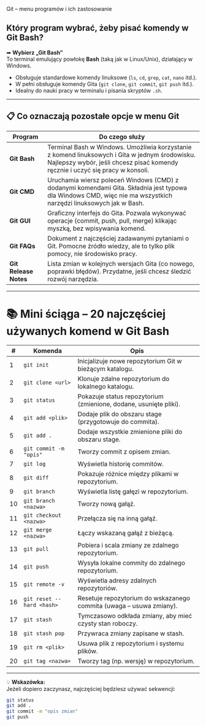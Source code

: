 

Git – menu programów i ich zastosowanie
## Który program wybrać, żeby pisać komendy w Git Bash?
➡ **Wybierz „Git Bash”**  
To terminal emulujący powłokę **Bash** (taką jak w Linux/Unix), działający w Windows.  
- Obsługuje standardowe komendy linuksowe (`ls`, `cd`, `grep`, `cat`, `nano` itd.).
- W pełni obsługuje komendy Gita (`git clone`, `git commit`, `git push` itd.).
- Idealny do nauki pracy w terminalu i pisania skryptów `.sh`.

---

## 📋 Co oznaczają pozostałe opcje w menu Git

| Program | Do czego służy |
|---------|----------------|
| **Git Bash** | Terminal Bash w Windows. Umożliwia korzystanie z komend linuksowych i Gita w jednym środowisku. Najlepszy wybór, jeśli chcesz pisać komendy ręcznie i uczyć się pracy w konsoli. |
| **Git CMD** | Uruchamia wiersz poleceń Windows (CMD) z dodanymi komendami Gita. Składnia jest typowa dla Windows CMD, więc nie ma wszystkich narzędzi linuksowych jak w Bash. |
| **Git GUI** | Graficzny interfejs do Gita. Pozwala wykonywać operacje (commit, push, pull, merge) klikając myszką, bez wpisywania komend. |
| **Git FAQs** | Dokument z najczęściej zadawanymi pytaniami o Git. Pomocne źródło wiedzy, ale to tylko plik pomocy, nie środowisko pracy. |
| **Git Release Notes** | Lista zmian w kolejnych wersjach Gita (co nowego, poprawki błędów). Przydatne, jeśli chcesz śledzić rozwój narzędzia. |

---

# 📚 Mini ściąga – 20 najczęściej używanych komend w Git Bash

| #   | Komenda                   | Opis                                                                |
| --- | ------------------------- | ------------------------------------------------------------------- |
| 1   | `git init`                | Inicjalizuje nowe repozytorium Git w bieżącym katalogu.             |
| 2   | `git clone <url>`         | Klonuje zdalne repozytorium do lokalnego katalogu.                  |
| 3   | `git status`              | Pokazuje status repozytorium (zmienione, dodane, usunięte pliki).   |
| 4   | `git add <plik>`          | Dodaje plik do obszaru stage (przygotowuje do commita).             |
| 5   | `git add .`               | Dodaje wszystkie zmienione pliki do obszaru stage.                  |
| 6   | `git commit -m "opis"`    | Tworzy commit z opisem zmian.                                       |
| 7   | `git log`                 | Wyświetla historię commitów.                                        |
| 8   | `git diff`                | Pokazuje różnice między plikami w repozytorium.                     |
| 9   | `git branch`              | Wyświetla listę gałęzi w repozytorium.                              |
| 10  | `git branch <nazwa>`      | Tworzy nową gałąź.                                                  |
| 11  | `git checkout <nazwa>`    | Przełącza się na inną gałąź.                                        |
| 12  | `git merge <nazwa>`       | Łączy wskazaną gałąź z bieżącą.                                     |
| 13  | `git pull`                | Pobiera i scala zmiany ze zdalnego repozytorium.                    |
| 14  | `git push`                | Wysyła lokalne commity do zdalnego repozytorium.                    |
| 15  | `git remote -v`           | Wyświetla adresy zdalnych repozytoriów.                             |
| 16  | `git reset --hard <hash>` | Resetuje repozytorium do wskazanego commita (uwaga – usuwa zmiany). |
| 17  | `git stash`               | Tymczasowo odkłada zmiany, aby mieć czysty stan roboczy.            |
| 18  | `git stash pop`           | Przywraca zmiany zapisane w stash.                                  |
| 19  | `git rm <plik>`           | Usuwa plik z repozytorium i systemu plików.                         |
| 20  | `git tag <nazwa>`         | Tworzy tag (np. wersję) w repozytorium.                             |

---

💡 **Wskazówka:**  
Jeżeli dopiero zaczynasz, najczęściej będziesz używać sekwencji:
```bash
git status
git add .
git commit -m "opis zmian"
git push
